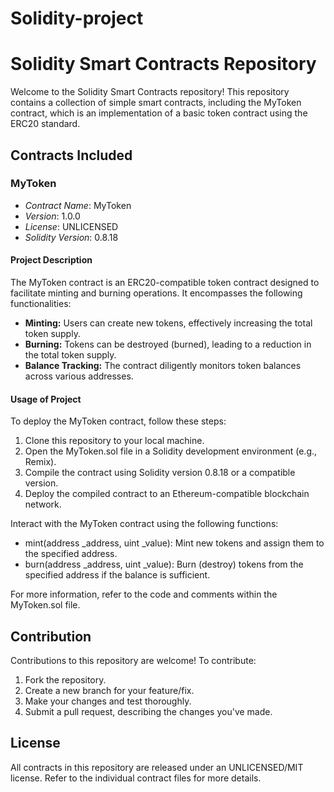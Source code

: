 # Solidity-project
# Solidity Smart Contracts Repository

Welcome to the Solidity Smart Contracts repository! This repository contains a collection of simple smart contracts, including the MyToken contract, which is an implementation of a basic token contract using the ERC20 standard.

## Contracts Included

### MyToken

- *Contract Name*: MyToken
- *Version*: 1.0.0
- *License*: UNLICENSED
- *Solidity Version*: 0.8.18

#### Project Description

The MyToken contract is an ERC20-compatible token contract designed to facilitate minting and burning operations. It encompasses the following functionalities:

- **Minting:** Users can create new tokens, effectively increasing the total token supply.
- **Burning:** Tokens can be destroyed (burned), leading to a reduction in the total token supply.
- **Balance Tracking:** The contract diligently monitors token balances across various addresses.

#### Usage of Project

To deploy the MyToken contract, follow these steps:

1. Clone this repository to your local machine.
2. Open the MyToken.sol file in a Solidity development environment (e.g., Remix).
3. Compile the contract using Solidity version 0.8.18 or a compatible version.
4. Deploy the compiled contract to an Ethereum-compatible blockchain network.

Interact with the MyToken contract using the following functions:

- mint(address _address, uint _value): Mint new tokens and assign them to the specified address.
- burn(address _address, uint _value): Burn (destroy) tokens from the specified address if the balance is sufficient.

For more information, refer to the code and comments within the MyToken.sol file.

## Contribution 

Contributions to this repository are welcome! To contribute:

1. Fork the repository.
2. Create a new branch for your feature/fix.
3. Make your changes and test thoroughly.
4. Submit a pull request, describing the changes you've made.

## License 

All contracts in this repository are released under an UNLICENSED/MIT license. Refer to the individual contract files for more details.
